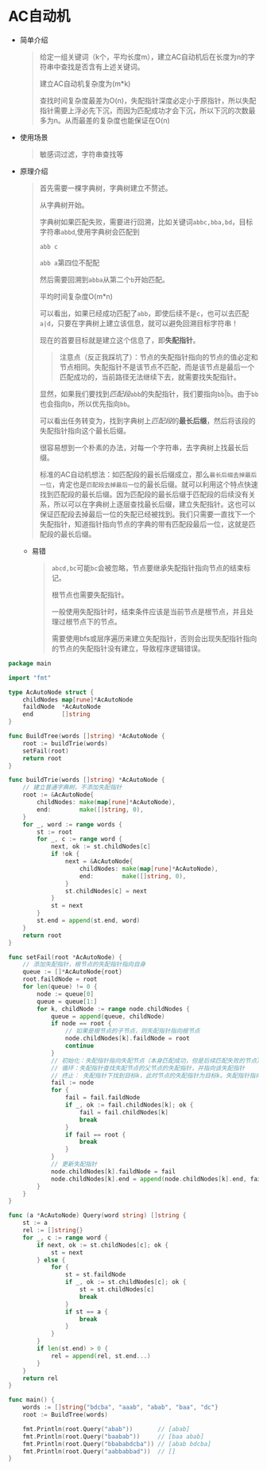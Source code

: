 # AC自动机

* 简单介绍

  > 给定一组关键词（k个，平均长度m），建立AC自动机后在长度为n的字符串中查找是否含有上述关键词。
  >
  > 建立AC自动机复杂度为(m*k)
  >
  > 查找时间复杂度最差为O(n)，失配指针深度必定小于原指针，所以失配指针需要上浮必先下沉，而因为匹配成功才会下沉，所以下沉的次数最多为n。从而最差的复杂度也能保证在O(n)

* 使用场景

  > 敏感词过滤，字符串查找等

* 原理介绍

  > 首先需要一棵字典树，字典树建立不赘述。
  >
  > 从字典树开始。
  >
  > 字典树如果匹配失败，需要进行回溯，比如关键词`abbc,bba,bd`，目标字符串`abbd`,使用字典树会匹配到
  >
  > `abb c`
  >
  > `abb a`第四位不配配
  >
  > 然后需要回溯到`abba`从第二个`b`开始匹配。
  >
  > 平均时间复杂度O(m*n)
  >
  > 可以看出，如果已经成功匹配了`abb`，即使后续不是`c`，也可以去匹配`a|d`，只要在字典树上建立该信息，就可以避免回溯目标字符串！
  >
  > 现在的首要目标就是建立这个信息了，即**失配指针**。
  >
  > > 注意点（反正我踩坑了）：节点的失配指针指向的节点的值必定和节点相同。失配指针不是该节点不匹配，而是该节点是最后一个匹配成功的，当前路径无法继续下去，就需要找失配指针。
  >
  > 显然，如果我们要找到*匹配段*`abb`的失配指针，我们要指向`bb`|`b`。由于`bb`也会指向`b`，所以优先指向`bb`。
  >
  > 可以看出任务转变为，找到字典树上*匹配段*的**最长后缀**，然后将该段的失配指针指向这个最长后缀。
  >
  > 很容易想到一个朴素的办法，对每一个字符串，去字典树上找最长后缀。
  >
  > 标准的AC自动机想法：如匹配段的最长后缀成立，那么`最长后缀去掉最后一位`，肯定也是`匹配段去掉最后一位`的最长后缀。就可以利用这个特点快速找到匹配段的最长后缀。因为匹配段的最长后缀于匹配段的后续没有关系，所以可以在字典树上逐层查找最长后缀，建立失配指针。这也可以保证匹配段去掉最后一位的失配已经被找到。我们只需要一直找下一个失配指针，知道指针指向节点的字典的带有匹配段最后一位，这就是匹配段的最长后缀。

  * 易错

    > `abcd,bc`可能`bc`会被忽略，节点要继承失配指针指向节点的结束标记。
    >
    > 根节点也需要失配指针。
    >
    > 一般使用失配指针时，结束条件应该是当前节点是根节点，并且处理过根节点下的节点。
    >
    > 需要使用bfs或层序遍历来建立失配指针，否则会出现失配指针指向的节点的失配指针没有建立，导致程序逻辑错误。

```Go
package main

import "fmt"

type AcAutoNode struct {
	childNodes map[rune]*AcAutoNode
	faildNode  *AcAutoNode
	end        []string
}

func BuildTree(words []string) *AcAutoNode {
	root := buildTrie(words)
	setFail(root)
	return root
}

func buildTrie(words []string) *AcAutoNode {
	// 建立普通字典树，不添加失配指针
	root := &AcAutoNode{
		childNodes: make(map[rune]*AcAutoNode),
		end:        make([]string, 0),
	}
	for _, word := range words {
		st := root
		for _, c := range word {
			next, ok := st.childNodes[c]
			if !ok {
				next = &AcAutoNode{
					childNodes: make(map[rune]*AcAutoNode),
					end:        make([]string, 0),
				}
				st.childNodes[c] = next
			}
			st = next
		}
		st.end = append(st.end, word)
	}
	return root
}

func setFail(root *AcAutoNode) {
	// 添加失配指针，根节点的失配指针指向自身
	queue := []*AcAutoNode{root}
	root.faildNode = root
	for len(queue) != 0 {
		node := queue[0]
		queue = queue[1:]
		for k, childNode := range node.childNodes {
			queue = append(queue, childNode)
			if node == root {
				// 如果是根节点的子节点，则失配指针指向根节点
				node.childNodes[k].faildNode = root
				continue
			}
			// 初始化：失配指针指向失配节点（本身匹配成功，但是后续匹配失败的节点）的父节点
			// 循环：失配指针查找失配节点的父节点的失配指针，并指向该失配指针
			// 终止： 失配指针下找到目标k，此时节点的失配指针为目标k。失配指针指向root且root下无k
			fail := node
			for {
				fail = fail.faildNode
				if _, ok := fail.childNodes[k]; ok {
					fail = fail.childNodes[k]
					break
				}
				if fail == root {
					break
				}
			}
			// 更新失配指针
			node.childNodes[k].faildNode = fail
			node.childNodes[k].end = append(node.childNodes[k].end, fail.end...)
		}
	}
}

func (a *AcAutoNode) Query(word string) []string {
	st := a
	rel := []string{}
	for _, c := range word {
		if next, ok := st.childNodes[c]; ok {
			st = next
		} else {
			for {
				st = st.faildNode
				if _, ok := st.childNodes[c]; ok {
					st = st.childNodes[c]
					break
				}
				if st == a {
					break
				}
			}
		}
		if len(st.end) > 0 {
			rel = append(rel, st.end...)
		}
	}
	return rel
}

func main() {
	words := []string{"bdcba", "aaab", "abab", "baa", "dc"}
	root := BuildTree(words)

	fmt.Println(root.Query("abab"))       // [abab]
	fmt.Println(root.Query("baabab"))     // [baa abab]
	fmt.Println(root.Query("bbababdcba")) // [abab bdcba]
	fmt.Println(root.Query("aabbabbad"))  // []
}

```

